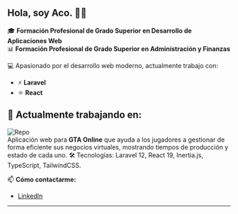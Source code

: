 ## Hola, soy Aco. 🤙🏻

<!--
**imAko097/imAko097** is a ✨ _special_ ✨ repository because its `README.md` (this file) appears on your GitHub profile.

Here are some ideas to get you started:

- 🔭 I’m currently working on ...
- 🌱 I’m currently learning ...
- 👯 I’m looking to collaborate on ...
- 🤔 I’m looking for help with ...
- 💬 Ask me about ...
- 📫 How to reach me: ...
- 😄 Pronouns: ...
- ⚡ Fun fact: ...
-->

🎓 **Formación Profesional de Grado Superior en Desarrollo de Aplicaciones Web**  
📊 **Formación Profesional de Grado Superior en Administración y Finanzas**

💻 Apasionado por el desarrollo web moderno, actualmente trabajo con:
- ⚡ **Laravel**
- ⚛️ **React**

## 🚧 Actualmente trabajando en:
![Repo](https://img.shields.io/badge/GitHub-GTA%20Online%20Tracker-181717?logo=github)<br>
  Aplicación web para **GTA Online** que ayuda a los jugadores a gestionar de forma eficiente sus negocios virtuales, mostrando tiempos de producción y estado de cada uno.
  🛠️ Tecnologías: Laravel 12, React 19, Inertia.js, TypeScript, TailwindCSS.
  
📫 **Cómo contactarme:**  
- [LinkedIn](https://www.linkedin.com/in/acoid%C3%A1n-betancor-arocha-797b20196/)

---
